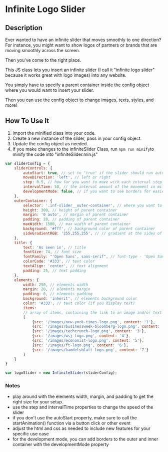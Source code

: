 # Infinite Logo Slider

## Description
Ever wanted to have an infinite slider that moves smoothly to one direction?
For instance, you might want to show logos of partners or brands that are moving smoothly across the screen.

Then you've come to the right place.

This JS class lets you insert an infinite slider (I call it "infinite logo slider" because it works great with logo images) into any website.

You simply have to specify a parent container inside the config object where you would want to insert your slider. 

Then you can use the config object to change images, texts, styles, and more!

## How To Use It
1. Import the minified class into your code.
2. Create a new instance of the slider, pass in your config object.
3. Update the config object as needed.
4. If you make changes to the infiniteSlider Class, run `npm run minify`to minify the code into "infiniteSlider.min.js"

```js 
var sliderConfig = {
    sliderControls: {
        autoStart: true, // set to "true" if the slider should run automatically
        moveDirection: 'left', // left or right
        step: 0.5, // how far you want to move with each interval step
        intervalTime: 50, // the interval amount of the movement in milliseconds
        developmentMode: false, // if you want to see borders for easier debugging
    },
    outerContainer: {
        selector: '.inf-slider__outer-container', // where you want to insert the slider
        height: 300, // height of parent container
        margin: '0 auto', // margin of parent container
        padding: 20, // padding of parent container
        maxWidth: 1500, // max width of parent container
        background: '#fff', // background color of parent container
        sideGradientRGB: '255,255,255', // // gradient at the sides of parent container - format: 255/255/255
    },
    title: {
        text: 'As seen in', // title
        fontSize: 74, // font size
        fontFamily: "'Open Sans', sans-serif", // font-type - 'Open Sans' by default
        colorCode: '#333', // text color
        textAlign: 'center', // text alignment
        padding: 25, // text padding
    },
    elements: {
        width: 250, // elements width
        margin: 20, // elements margin
        padding: 0, // elements padding
        background: 'inherit', // elements background color
        color: '#333', // text color (if you display text)
        items:
        // array of items, containing the link to an image and/or text content
        [
            {src: '/images/new-york-times-logo.png', content: '1'},
            {src: '/images/businessweek-bloomberg-logo.png', content: '2'},
            {src: '/images/techcrunch-logo.png', content: '3'},
            {src: '/images/wsj-logo.png', content: '4'},
            {src: '/images/economist-logo.png', content: '5'},
            {src: '/images/ft-logo.png', content: '6'},
            {src: '/images/handelsblatt-logo.png', content: '7'}
        ]
    }
}

var logoSlider = new InfiniteSlider(sliderConfig);
```

### Notes
- play around with the elements width, margin, and padding to get the right size for your setup.
- use the step and intervalTime properties to change the speed of the slider
- if you don't use the autoStart property, make sure to call the startAnimation() function via a button click or other event
- adjust the html and css as needed to include new features for your specific use case
- for the development mode, you can add borders to the outer and inner container with the developmentMode property